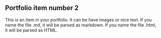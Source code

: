 ## Portfolio item number 2
This is an item in your portfolio. It can be have images or nice text. If you name the file .md, it will be parsed as markdown. If you name the file .html, it will be parsed as HTML.